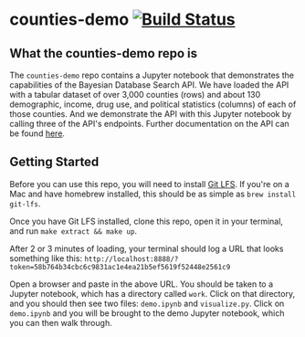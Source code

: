 # counties-demo [![Build Status](https://travis-ci.org/probcomp/counties-demo.svg?branch=master)](https://travis-ci.org/probcomp/counties-demo)

## What the counties-demo repo is

The `counties-demo` repo contains a Jupyter notebook that demonstrates the capabilities of the Bayesian Database Search API.  We have loaded the API with a tabular dataset of over 3,000 counties (rows) and about 130 demographic, income, drug use, and political statistics (columns) of each of those counties.  And we demonstrate the API with this Jupyter notebook by calling three of the API's endpoints.  Further documentation on the API can be found [here](https://github.com/probcomp/bayesrest).

## Getting Started

Before you can use this repo, you will need to install [Git LFS](https://git-lfs.github.com/).  If you're on a Mac and have homebrew installed, this should be as simple as `brew install git-lfs`.

Once you have Git LFS installed, clone this repo, open it in your terminal, and run `make extract && make up`.

After 2 or 3 minutes of loading, your terminal should log a URL that looks something like this: `http://localhost:8888/?token=58b764b34cbc6c9831ac1e4ea21b5ef5619f52448e2561c9`

Open a browser and paste in the above URL.  You should be taken to a Jupyter notebook, which has a directory called `work`.  Click on that directory, and you should then see two files: `demo.ipynb` and `visualize.py`.  Click on `demo.ipynb` and you will be brought to the demo Jupyter notebook, which you can then walk through.